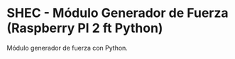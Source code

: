 SHEC - Módulo Generador de Fuerza (Raspberry PI 2 ft Python)
==================================

Módulo generador de fuerza con Python. 
